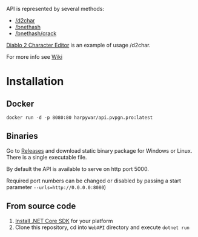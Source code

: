 
API is represented by several methods:
* [/d2char](https://github.com/pvpgn/api.pvpgn.pro/wiki/d2char-method)
* [/bnethash](https://github.com/pvpgn/api.pvpgn.pro/wiki/bnethash-method)
* [/bnethash/crack](https://github.com/pvpgn/api.pvpgn.pro/wiki/bnethash-method#get-bnethashcrackhash)

[Diablo 2 Character Editor](https://api.pvpgn.pro/example/d2edit) is an example of usage /d2char.

For more info see [Wiki](https://github.com/pvpgn/api.pvpgn.pro/wiki)

# Installation

## Docker

`docker run -d -p 8080:80 harpywar/api.pvpgn.pro:latest`

## Binaries

Go to [Releases](https://github.com/pvpgn/api.pvpgn.pro/releases) and download static binary package for Windows or Linux. There is a single executable file.

By default the API is available to serve on http port 5000.

Required port numbers can be changed or disabled by passing a start parameter `--urls=http://0.0.0.0:8080`)

## From source code

1. [Install .NET Core SDK](https://dotnet.microsoft.com/download) for your platform
2. Clone this repository, cd into `WebAPI` directory and execute `dotnet run`
